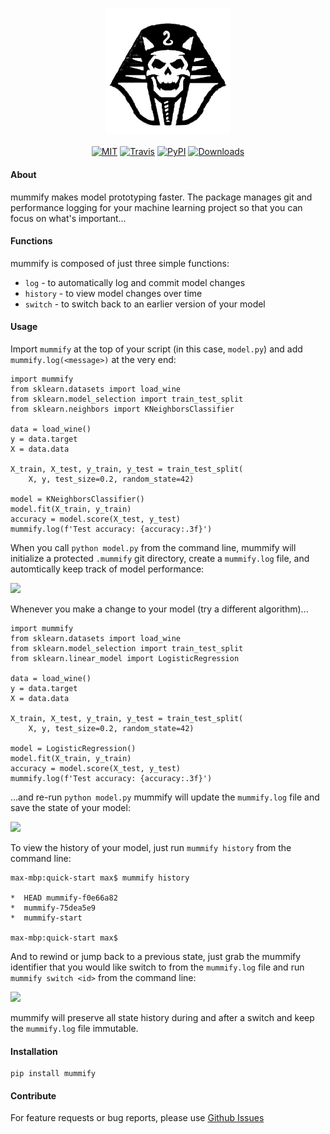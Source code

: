 <h3 align="center">
  <img src="https://raw.githubusercontent.com/maxhumber/mummify/master/images/mummify.png" width="200px" alt="chart">
</h3>
<p align="center">
  <a href="https://opensource.org/licenses/MIT"><img alt="MIT" src="https://img.shields.io/github/license/maxhumber/mummify.svg"></a>
  <a href="https://travis-ci.org/maxhumber/mummify"><img alt="Travis" src="https://img.shields.io/travis/maxhumber/mummify.svg"></a>
  <a href="https://pypi.python.org/pypi/mummify"><img alt="PyPI" src="https://img.shields.io/pypi/v/mummify.svg"></a>
  <a href="https://pypi.python.org/pypi/mummify"><img alt="Downloads" src="https://img.shields.io/pypi/dm/mummify.svg"></a>
</p>

#### About

mummify makes model prototyping faster. The package manages git and performance logging for your machine learning project so that you can focus on what's important...

#### Functions

mummify is composed of just three simple functions:

- `log` - to automatically log and commit model changes
- `history` - to view model changes over time
- `switch` - to switch back to an earlier version of your model

#### Usage

Import `mummify` at the top of your script (in this case, `model.py`) and add `mummify.log(<message>)` at the very end:

```
import mummify
from sklearn.datasets import load_wine
from sklearn.model_selection import train_test_split
from sklearn.neighbors import KNeighborsClassifier

data = load_wine()
y = data.target
X = data.data

X_train, X_test, y_train, y_test = train_test_split(
    X, y, test_size=0.2, random_state=42)

model = KNeighborsClassifier()
model.fit(X_train, y_train)
accuracy = model.score(X_test, y_test)
mummify.log(f'Test accuracy: {accuracy:.3f}')
```

When you call `python model.py` from the command line, mummify will initialize a protected `.mummify` git directory, create a `mummify.log` file, and automtically keep track of model performance:

![](https://raw.githubusercontent.com/maxhumber/mummify/master/images/mummify-init.png)

Whenever you make a change to your model (try a different algorithm)...

```
import mummify
from sklearn.datasets import load_wine
from sklearn.model_selection import train_test_split
from sklearn.linear_model import LogisticRegression

data = load_wine()
y = data.target
X = data.data

X_train, X_test, y_train, y_test = train_test_split(
    X, y, test_size=0.2, random_state=42)

model = LogisticRegression()
model.fit(X_train, y_train)
accuracy = model.score(X_test, y_test)
mummify.log(f'Test accuracy: {accuracy:.3f}')
```

...and re-run `python model.py` mummify will update the `mummify.log` file and save the state of your model:

![](https://raw.githubusercontent.com/maxhumber/mummify/master/images/mummify-first-change.png)

To view the history of your model, just run  `mummify history` from the command line:

```
max-mbp:quick-start max$ mummify history

*  HEAD mummify-f0e66a82
*  mummify-75dea5e9
*  mummify-start

max-mbp:quick-start max$
```

And to rewind or jump back to a previous state, just grab the mummify identifier that you would like switch to from the `mummify.log` file and run `mummify switch <id>` from the command line:

![](https://raw.githubusercontent.com/maxhumber/mummify/master/images/mummify-switch.png)

mummify will preserve all state history during and after a switch and keep the `mummify.log` file immutable.

#### Installation

```
pip install mummify
```

#### Contribute

For feature requests or bug reports, please use [Github Issues](https://github.com/maxhumber/chart/issues)
